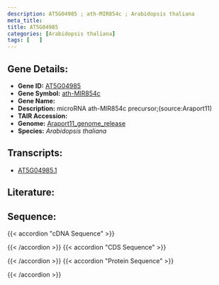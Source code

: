 ```yaml
---
description: AT5G04985 ; ath-MIR854c ; Arabidopsis thaliana
meta_title:
title: AT5G04985
categories: [Arabidopsis thaliana]
tags: [   ]
---
```


## Gene Details:
- **Gene ID:** [AT5G04985](https://www.arabidopsis.org/locus?name=AT5G04985)
- **Gene Symbol:** <u>ath-MIR854c</u>
- **Gene Name:** 
- **Description:**   microRNA ath-MIR854c precursor;(source:Araport11)
- **TAIR Accession:** 
- **Genome:** [Araport11_genome_release](https://www.arabidopsis.org/download/list?dir=Genes%2FAraport11_genome_release)
- **Species:** *Arabidopsis thaliana*

## Transcripts:
   -  [AT5G04985.1](https://www.arabidopsis.org/gene?name=AT5G04985.1)
## Literature:
## Sequence:
{{< accordion "cDNA Sequence" >}}

{{< /accordion >}}
{{< accordion "CDS Sequence" >}}

{{< /accordion >}}
{{< accordion "Protein Sequence" >}}

{{< /accordion >}}
